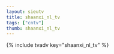 ```yaml
--- 
layout: sieutv
title: shaanxi_nl_tv
tags: ["cntv"]
thumb: shaanxi_nl_tv
---
```

{% include tvadv key="shaanxi_nl_tv" %}
